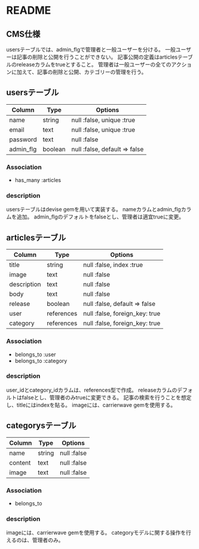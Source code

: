 # README

## CMS仕様
usersテーブルでは、admin_flgで管理者と一般ユーザーを分ける。
一般ユーザーは記事の削除と公開を行うことができない。
記事公開の定義はarticlesテーブルのreleaseカラムをtrueとすること。
管理者は一般ユーザーの全てのアクションに加えて、記事の削除と公開、カテゴリーの管理を行う。

## usersテーブル

|Column|Type|Options|
|------|----|-------|
|name|string|null :false, unique :true|
|email|text|null :false, unique :true|
|password|text|null :false|
|admin_flg|boolean|null :false, default => false|

### Association
- has_many :articles

### description

usersテーブルはdevise gemを用いて実装する。
nameカラムとadmin_flgカラムを追加。
admin_flgのデフォルトをfalseとし、管理者は適宜trueに変更。


## articlesテーブル

|Column|Type|Options|
|------|----|-------|
|title|string|null :false, index :true|
|image|text|null :false|
|description|text|null :false|
|body|text|null :false|
|release|boolean|null :false, default => false|
|user|references|null :false, foreign_key: true|
|category|references|null :false, foreign_key: true|

### Association
- belongs_to :user
- belongs_to :category

### description

user_idとcategory_idカラムは、references型で作成。
releaseカラムのデフォルトはfalseとし、管理者のみtrueに変更できる。
記事の検索を行うことを想定し、titleにはindexを貼る。
imageには、carrierwave gemを使用する。

## categorysテーブル

|Column|Type|Options|
|------|----|-------|
|name|string|null :false|
|content|text|null :false|
|image|text|null :false|


### Association
- belongs_to

### description

imageには、carrierwave gemを使用する。
categoryモデルに関する操作を行えるのは、管理者のみ。


